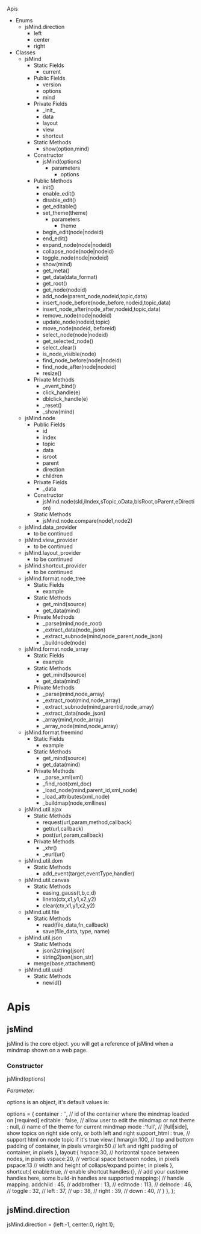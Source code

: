 Apis
* Enums
  * jsMind.direction
    * left
    * center
    * right
* Classes
  * jsMind
    * Static Fields
      * current
    * Public Fields
      * version
      * options
      * mind
    * Private Fields
      * \_init_
      * data
      * layout
      * view
      * shortcut
    * Static Methods
      * show(option,mind)
    * Constructor
      * jsMind(options)
        * parameters
          * options
    * Public Methods
      * init()
      * enable_edit()
      * disable_edit()
      * get_editable()
      * set_theme(theme)
        * parameters
          * theme
      * begin_edit(node|nodeid)
      * end_edit()
      * expand_node(node|nodeid)
      * collapse_node(node|nodeid)
      * toggle_node(node|nodeid)
      * show(mind)
      * get_meta()
      * get_data(data_format)
      * get_root()
      * get_node(nodeid)
      * add_node(parent_node,nodeid,topic,data)
      * insert_node_before(node_before,nodeid,topic,data)
      * insert_node_after(node_after,nodeid,topic,data)
      * remove_node(node|nodeid)
      * update_node(nodeid,topic)
      * move_node(nodeid, beforeid)
      * select_node(node|nodeid)
      * get_selected_node()
      * select_clear()
      * is_node_visible(node)
      * find_node_before(node|nodeid)
      * find_node_after(node|nodeid)
      * resize()
    * Private Methods
      * _event_bind()
      * click_handle(e)
      * dblclick_handle(e)
      * _reset()
      * _show(mind)
  * jsMind.node
    * Public Fields
      * id
      * index
      * topic
      * data
      * isroot
      * parent
      * direction
      * children
    * Private Fields
      * _data
    * Constructor
      * jsMind.node(sId,iIndex,sTopic,oData,bIsRoot,oParent,eDirection)
    * Static Methods
      * jsMind.node.compare(node1,node2)
  * jsMind.data_provider
    * to be continued
  * jsMind.view_provider
    * to be continued
  * jsMind.layout_provider
    * to be continued
  * jsMind.shortcut_provider
    * to be continued
  * jsMind.format.node_tree
    * Static Fields
      * example
    * Static Methods
      * get_mind(source)
      * get_data(mind)
    * Private Methods
      * _parse(mind,node_root)
      * _extract_data(node_json)
      * _extract_subnode(mind,node_parent,node_json)
      * _buildnode(node)
  * jsMind.format.node_array
    * Static Fields
      * example
    * Static Methods
      * get_mind(source)
      * get_data(mind)
    * Private Methods
      * _parse(mind,node_array)
      * _extract_root(mind,node_array)
      * _extract_subnode(mind,parentid,node_array)
      * _extract_data(node_json)
      * _array(mind,node_array)
      * _array_node(mind,node_array)
  * jsMind.format.freemind
    * Static Fields
      * example
    * Static Methods
      * get_mind(source)
      * get_data(mind)
    * Private Methods
      * _parse_xml(xml)
      * _find_root(xml_doc)
      * _load_node(mind,parent_id,xml_node)
      * _load_attributes(xml_node)
      * _buildmap(node,xmllines)
  * jsMind.util.ajax
    * Static Methods
      * request(url,param,method,callback)
      * get(url,callback)
      * post(url,param,callback)
    * Private Methods
      * _xhr()
      * _eurl(url)
  * jsMind.util.dom
    * Static Methods
      * add_event(target,eventType,handler)
  * jsMind.util.canvas
    * Static Methods
      * easing_gauss(t,b,c,d)
      * lineto(ctx,x1,y1,x2,y2)
      * clear(ctx,x1,y1,x2,y2)
  * jsMind.util.file
    * Static Methods
      * read(file_data,fn_callback)
      * save(file_data, type, name)
  * jsMind.util.json
    * Static Methods
      * json2string(json)
      * string2json(json_str)
    * merge(base,attachment)
  * jsMind.util.uuid
    * Static Methods
      * newid()


Apis
===

jsMind
---
jsMind is the core object. you will get a reference of jsMind when a mindmap shown on a web page.

### Constructor

jsMind(options)

*Parameter:*

options is an object, it's default values is:

   options = {
       container : '',         // id of the container where the mindmap loaded on [required]
       editable : false,       // allow user to edit the mindmap or not
       theme : null,           // name of the theme for current mindmap
       mode :'full',           // [full|side], show topics on right side only, or both left and right
       support_html : true,    // support html on node topic if it's true
       view:{
           hmargin:100,        // top and bottom padding of container, in pixels
           vmargin:50          // left and right padding of container, in pixels
       },
       layout:{
           hspace:30,          // horizontal space between nodes, in pixels
           vspace:20,          // vertical space between nodes, in pixels
           pspace:13           // width and height of collaps/expand pointer, in pixels
       },
       shortcut:{
           enable:true,        // enable shortcut
           handles:{},         // add your custome handles here, some build-in handles are supported
           mapping:{           // handle mapping.
               addchild   : 45,    // <Insert>
               addbrother : 13,    // <Enter>
               editnode   : 113,   // <F2>
               delnode    : 46,    // <Delete>
               toggle     : 32,    // <Space>
               left       : 37,    // <Left>
               up         : 38,    // <Up>
               right      : 39,    // <Right>
               down       : 40,    // <Down>
           }
       },
   };


jsMind.direction
---
jsMind.direction = {left:-1, center:0, right:1};

